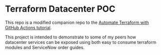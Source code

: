 # Terraform Datacenter POC

This repo is a modified companion repo to the [Automate Terraform with GitHub Actions tutorial](https://developer.hashicorp.com/terraform/tutorials/automation/github-actions).

This project is intended to demonstrate to some of my peers how datacenter services can be exposed using both easy to consume terraform modules and ServiceNow order guides.
